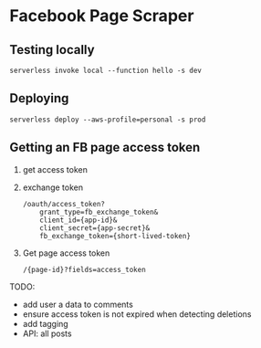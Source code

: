 # Facebook Page Scraper

## Testing locally
```serverless invoke local --function hello -s dev```

## Deploying
```serverless deploy --aws-profile=personal -s prod```

## Getting an FB page access token
1. get access token
2. exchange token
	```
	/oauth/access_token?  
		grant_type=fb_exchange_token&           
		client_id={app-id}&
		client_secret={app-secret}&
		fb_exchange_token={short-lived-token} 
	```

3. Get page access token
	```
	/{page-id}?fields=access_token
	```


TODO:
- add user a data to comments
- ensure access token is not expired when detecting deletions
- add tagging
- API: all posts


